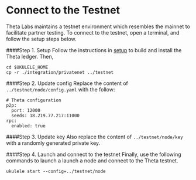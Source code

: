 # Connect to the Testnet

Theta Labs maintains a testnet environment which resembles the mainnet to facilitate partner testing. To connect to the testnet, open a terminal, and follow the setup steps below.

####Step 1. Setup
Follow the instructions in [setup](./setup.md) to build and install the Theta ledger. Then,
```
cd $UKULELE_HOME
cp -r ./integration/privatenet ../testnet
```

####Step 2. Update config 
Replace the content of `../testnet/node/config.yaml` with the follow:

```
# Theta configuration
p2p:
  port: 12000
  seeds: 18.219.77.217:11000
rpc:
  enabled: true
```

####Step 3. Update key
Also replace the content of `../testnet/node/key` with a randomly generated private key.

####Step 4. Launch and connect to the testnet
Finally, use the following commands to launch a launch a node and connect to the Theta testnet.
```
ukulele start --config=../testnet/node
```

